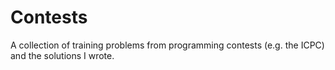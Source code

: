 # Contests

A collection of training problems from programming contests (e.g. the ICPC) and the solutions I wrote.